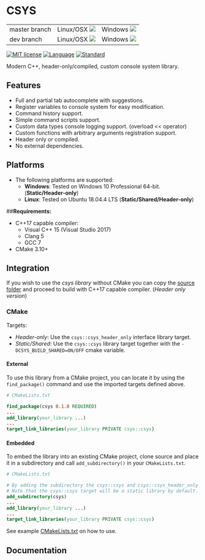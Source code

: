 # CSYS
<table>
    <tr>
        <td>
            master branch
        </td>
        <td>
            Linux/OSX <a href="https://travis-ci.com/rmxbalanque/csys"><img src="https://travis-ci.com/rmxbalanque/csys.svg?branch=master"></a>
        </td>
        <td> 
            Windows <a href="https://ci.appveyor.com/project/rmxbalanque/csys"><img src="https://ci.appveyor.com/api/projects/status/p5e3c6rdysatd6v9/branch/master?svg=true"></a>
        </td>
    </tr>
    <tr>
        <td>
            dev branch
        </td>
        <td>
            Linux/OSX <a href="https://travis-ci.com/rmxbalanque/csys"><img src="https://travis-ci.com/rmxbalanque/csys.svg?branch=development"></a>
        </td>
        <td>
            Windows <a href="https://ci.appveyor.com/project/rmxbalanque/csys"><img src="https://ci.appveyor.com/api/projects/status/p5e3c6rdysatd6v9/branch/development?svg=true"></a>
        </td>
    </tr>
</table>

[![MIT license](https://img.shields.io/badge/License-MIT-green.svg)](https://lbesson.mit-license.org/)
[![Language](https://img.shields.io/badge/language-C++-blue.svg)](https://isocpp.org/)
[![Standard](https://img.shields.io/badge/c%2B%2B-17-blue.svg)](https://en.wikipedia.org/wiki/C%2B%2B17)

Modern C++, header-only/compiled, custom console system library.

## Features
- Full and partial tab autocomplete with suggestions.
- Register variables to console system for easy modification.
- Command history support.
- Simple command scripts support.
- Custom data types console logging support. (overload << operator)
- Custom functions with arbitrary arguments registration support. 
- Header only or compiled.
- No external dependencies.

## Platforms
- The following platforms are supported:
    - __Windows__: Tested on Windows 10 Professional 64-bit. (__Static/Header-only__)
    - __Linux__: Tested on Ubuntu 18.04.4 LTS (__Static/Shared/Header-only__)
    
##__Requirements:__
- C++17 capable compiler:
    - Visual C++ 15 (Visual Studio 2017)
    - Clang 5
    - GCC 7
- CMake 3.10+
## Integration
If you wish to use the _csys library_ without CMake you can copy the [source folder](https://github.com/rmxbalanque/csys/tree/master/include/csys) and proceed to build with C++17 capable compiler. (_Header only version_)
      
### CMake
Targets:

- _Header-only_: Use the `csys::csys_header_only` interface library target.
- _Static/Shared_: Use the `csys::csys` library target together with the `-DCSYS_BUILD_SHARED=ON/OFF` cmake variable. 

#### External
To use this library from a CMake project, you can locate it by using the `find_package()` command and use the imported targets defined above.
```CMake
# CMakeLists.txt

find_package(csys 0.1.0 REQUIRED)
...
add_library(your_library ...)
...
target_link_libraries(your_library PRIVATE csys::csys)
```
#### Embedded
To embed the library into an existing CMake project, clone source and place it in a subdirectory and call `add_subdirectory()` in your `CMakeLists.txt`.
```CMake
# CMakeLists.txt

# By adding the subdirectory the csys::csys and csys::csys_header_only targets will be defined. 
# Note that the csys::csys target will be a static library by default.
add_subdirectory(csys)
...
add_library(your_library ...)
...
target_link_libraries(your_library PRIVATE csys::csys)
```

See example [CMakeLists.txt]() on how to use.

## Documentation